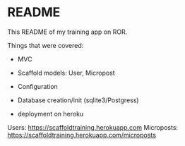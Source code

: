 # README

This README of my training app on ROR.

Things that were covered:
* MVC 

* Scaffold models: User, Micropost

* Configuration

* Database creation/init (sqlite3/Postgress)

* deployment on heroku


Users: https://scaffoldtraining.herokuapp.com
Microposts: https://scaffoldtraining.herokuapp.com/microposts